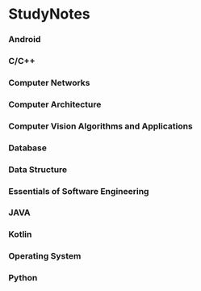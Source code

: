 # StudyNotes

### Android

### C/C++

### Computer Networks

### Computer Architecture

### Computer Vision Algorithms and Applications

### Database

### Data Structure

### Essentials of Software Engineering

### JAVA

### Kotlin

### Operating System

### Python







